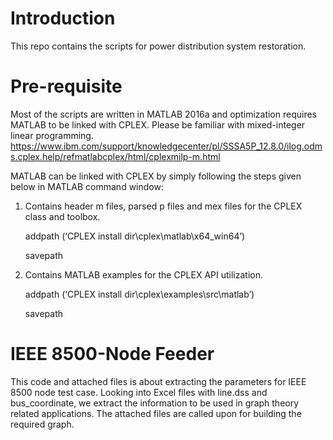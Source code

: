 # Introduction
This repo contains the scripts for power distribution system restoration. 

# Pre-requisite
Most of the scripts are written in MATLAB 2016a and optimization requires MATLAB to be linked with CPLEX. Please be familiar with mixed-integer linear programming. https://www.ibm.com/support/knowledgecenter/pl/SSSA5P_12.8.0/ilog.odms.cplex.help/refmatlabcplex/html/cplexmilp-m.html

MATLAB can be linked with CPLEX by simply following the steps given below in MATLAB command window:
1. Contains header m files, parsed p files and mex files for the CPLEX class and toolbox. 

    addpath (‘CPLEX install dir\cplex\matlab\x64_win64’)
    
    savepath
    
    
    
2. Contains MATLAB examples for the CPLEX API utilization.

    addpath (‘CPLEX install dir\cplex\examples\src\matlab’)
    
    savepath
    
# IEEE 8500-Node Feeder

This code and attached files is about extracting the parameters for IEEE 8500 node test case. Looking into Excel files with line.dss and bus_coordinate, we extract the information to be used in graph theory related applications. The attached files are called upon for building the required graph.

